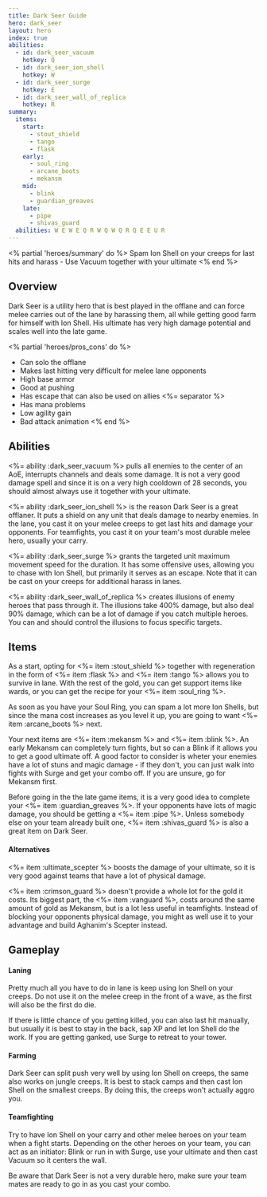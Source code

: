 ```yaml
---
title: Dark Seer Guide
hero: dark_seer
layout: hero
index: true
abilities:
  - id: dark_seer_vacuum
    hotkey: Q
  - id: dark_seer_ion_shell
    hotkey: W
  - id: dark_seer_surge
    hotkey: E
  - id: dark_seer_wall_of_replica
    hotkey: R
summary:
  items:
    start:
      - stout_shield
      - tango
      - flask
    early:
      - soul_ring
      - arcane_boots
      - mekansm
    mid:
      - blink
      - guardian_greaves
    late:
      - pipe
      - shivas_guard
  abilities: W E W E Q R W Q W Q R Q E E U R
---
```


<% partial 'heroes/summary' do %>
Spam Ion Shell on your creeps for last hits and harass - Use Vacuum together with your ultimate
<% end %>

## Overview

Dark Seer is a utility hero that is best played in the offlane and
can force melee carries out of the lane by harassing them,
all while getting good farm for himself with Ion Shell. His ultimate has very
high damage potential and scales well into the late game.

<% partial 'heroes/pros_cons' do %>
* Can solo the offlane
* Makes last hitting very difficult for melee lane opponents
* High base armor
* Good at pushing
* Has escape that can also be used on allies
<%= separator %>
* Has mana problems
* Low agility gain
* Bad attack animation
<% end %>

## Abilities

<%= ability :dark_seer_vacuum %> pulls all enemies to the center of an AoE,
interrupts channels and deals some damage. It is not a very good damage spell
and since it is on a very high cooldown of 28 seconds, you should almost always
use it together with your ultimate.

<%= ability :dark_seer_ion_shell %> is the reason Dark Seer is a great offlaner.
It puts a shield on any unit that deals damage to nearby enemies. In the lane, you
cast it on your melee creeps to get last hits and damage your opponents. For teamfights,
you cast it on your team's most durable melee hero, usually your carry.

<%= ability :dark_seer_surge %> grants the targeted unit maximum movement speed
for the duration. It has some offensive uses, allowing you to chase with Ion Shell,
but primarily it serves as an escape. Note that it can be cast on your creeps for
additional harass in lanes.

<%= ability :dark_seer_wall_of_replica %> creates illusions of enemy heroes that
pass through it. The illusions take 400% damage, but also deal 90% damage, which can
be a lot of damage if you catch multiple heroes. You can and should control the
illusions to focus specific targets.

## Items

As a start, opting for <%= item :stout_shield %> together with regeneration in the form of
<%= item :flask %> and <%= item :tango %> allows you to survive in lane. With the rest
of the gold, you can get support items like wards, or you can get the recipe for
your <%= item :soul_ring %>.

As soon as you have your Soul Ring, you can spam a lot more Ion Shells, but since
the mana cost increases as you level it up, you are going to want <%= item :arcane_boots %>
next.

Your next items are <%= item :mekansm %> and <%= item :blink %>. An early
Mekansm can completely turn fights, but so can a Blink if it allows you to get a
good ultimate off. A good factor to consider is wheter your enemies have a lot
of stuns and magic damage - if they don't, you can just walk into fights with
Surge and get your combo off. If you are unsure, go for Mekansm first.

Before going in the the late game items, it is a very good idea to complete your
<%= item :guardian_greaves %>. If your opponents have lots of magic damage, you should
be getting a <%= item :pipe %>. Unless somebody else on your team already built
one, <%= item :shivas_guard %> is also a great item on Dark Seer.

#### Alternatives

<%= item :ultimate_scepter %> boosts the damage of your ultimate, so it is very
good against teams that have a lot of physical damage.

<%= item :crimson_guard %> doesn't provide a whole lot for the gold it costs.
Its biggest part, the <%= item :vanguard %>, costs around the same amount of gold
as Mekansm, but is a lot less useful in teamfights. Instead of blocking your opponents
physical damage, you might as well use it to your advantage and build Aghanim's
Scepter instead.

## Gameplay

#### Laning

Pretty much all you have to do in lane is keep using Ion Shell on your creeps.
Do not use it on the melee creep in the front of a wave, as the first will also be
the first do die.

If there is little chance of you getting killed, you can also last hit manually,
but usually it is best to stay in the back, sap XP and let Ion Shell do the work.
If you are getting ganked, use Surge to retreat to your tower.

#### Farming

Dark Seer can split push very well by using Ion Shell on creeps, the same also works
on jungle creeps. It is best to stack camps and then cast Ion Shell on the smallest creeps.
By doing this, the creeps won't actually aggro you.

#### Teamfighting

Try to have Ion Shell on your carry and other melee heroes on your team when a fight
starts. Depending on the other heroes on your team, you can act as an initiator:
Blink or run in with Surge, use your ultimate and then cast Vacuum so it centers the wall.

Be aware that Dark Seer is not a very durable hero, make sure your team mates are
ready to go in as you cast your combo.
